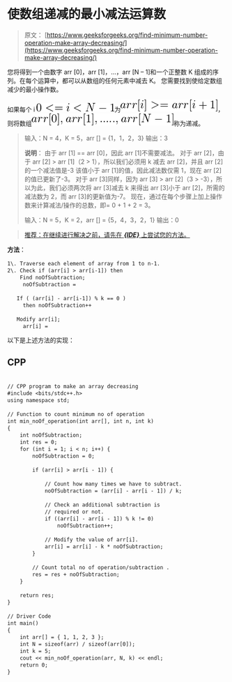 # 使数组递减的最小减法运算数

> 原文： [https://www.geeksforgeeks.org/find-minimum-number-operation-make-array-decreasing/](https://www.geeksforgeeks.org/find-minimum-number-operation-make-array-decreasing/)

您将得到一个由数字 arr [0]，arr [1]，…，arr [N – 1]和一个正整数 K 组成的序列。在每个运算中，都可以从数组的任何元素中减去 K。 您需要找到使给定数组减少的最小操作数。

如果每个 i ![0 <= i < N-1](img/cb1d77597ce2389e1addf4021676cfbc.png "Rendered by QuickLaTeX.com")为![arr[i] >= arr[i+1]](img/976c9c6fd0a162a87e05c703303f09aa.png "Rendered by QuickLaTeX.com")，则将数组![arr[0], arr[1], ....., arr[N-1]](img/899dc78613cec321600dbf0c696e9570.png "Rendered by QuickLaTeX.com")称为递减。

> 输入：N = 4，K = 5，arr [] = {1，1，2，3}
> 输出：3
> 
> **说明**：
> 由于 arr [1] == arr [0]，因此 arr [1]不需要减法。 对于 arr [2]，由于 arr [2] > arr [1]（2 > 1），所以我们必须用 k 减去 arr [2]，并且 arr [2]的一个减法值是-3 该值小于 arr [1]的值，因此减法数仅需 1，现在 arr [2]的值已更新了-3。
> 对于 arr [3]同样，因为 arr [3] > arr [2]（3 > -3），所以为此，我们必须两次将 arr [3]减去 k 来得出 arr [3]小于 arr [2]，所需的减法数为 2，而 arr [3]的更新值为-7。 现在，通过在每个步骤上加上操作数来计算减法/操作的总数，即= 0 + 1 + 2 = 3。
> 
> 输入：N = 5，K = 2，arr [] = {5，4，3，2，1}
> 输出：0

> [推荐：在继续进行解决之前，请先在 ***{IDE}*** 上尝试您的方法。](https://ide.geeksforgeeks.org/)

**方法**：

```
1\. Traverse each element of array from 1 to n-1.
2\. Check if (arr[i] > arr[i-1]) then
    Find noOfSubtraction; 
     noOfSubtraction = 

   If ( (arr[i] - arr[i-1]) % k == 0 )
     then noOfSubtraction++

   Modify arr[i]; 
     arr[i] = 
```

以下是上述方法的实现：

## CPP

```

// CPP program to make an array decreasing 
#include <bits/stdc++.h> 
using namespace std; 

// Function to count minimum no of operation 
int min_noOf_operation(int arr[], int n, int k) 
{ 
    int noOfSubtraction; 
    int res = 0; 
    for (int i = 1; i < n; i++) { 
        noOfSubtraction = 0; 

        if (arr[i] > arr[i - 1]) { 

            // Count how many times we have to subtract. 
            noOfSubtraction = (arr[i] - arr[i - 1]) / k; 

            // Check an additional subtraction is  
            // required or not. 
            if ((arr[i] - arr[i - 1]) % k != 0) 
                noOfSubtraction++; 

            // Modify the value of arr[i]. 
            arr[i] = arr[i] - k * noOfSubtraction; 
        } 

        // Count total no of operation/subtraction . 
        res = res + noOfSubtraction; 
    } 

    return res; 
} 

// Driver Code 
int main() 
{ 
    int arr[] = { 1, 1, 2, 3 }; 
    int N = sizeof(arr) / sizeof(arr[0]); 
    int k = 5; 
    cout << min_noOf_operation(arr, N, k) << endl; 
    return 0; 
} 

```